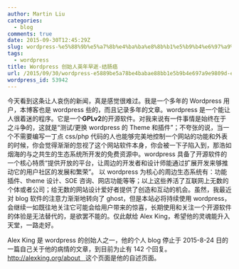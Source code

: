 ```yaml
---
author: Martin Liu
categories:
  - blog
comments: true
date: 2015-09-30T12:45:29Z
slug: wordpress-%e5%88%9b%e5%a7%8b%e4%ba%ba%e8%8b%b1%e5%b9%b4%e6%97%a9%e9%80%9d-%e7%bb%93%e8%82%a0%e7%99%8c
tags:
  - wordpress
title: Wordpress 创始人英年早逝-结肠癌
url: /2015/09/30/wordpress-e5889be5a78be4babae88bb1e5b9b4e697a9e9809d-e7bb93e882a0e7998c/
wordpress_id: 53942
---
```


今天看到这条让人哀伤的新闻，真是感觉很难过。我是一个多年的 Wordpress 用户，本博客也是 wordpress 些的，而且记录多年的文章。wordpress 是一个能让人很着迷的程序。它是一个**GPLv2**的开源软件。对我来说有一件事情是始终在于之斗争的，这就是“测试/更换 wordpress 的 Theme 和插件”；不夸张的说，当一个不需要编写一丁点 css/php 代码的人也能够完美地控制一个网站的功能和外表的时候，你会觉得渐渐的忽视了这个网站软件本身，你会被一下子陷入到，那浩如烟海的与之共生的生态系统所开发的免费资源中。wordpress 具备了开源软件的一个核心特质“提供开放的平台，让周边的开发者和设计师能通过扩展开发来够推动它的用户社区的发展和繁荣”。 以 wordpress 为核心的周边生态系统有：功能插件、theme 设计、SOE 咨询、网店功能等等；以上这些养活了互联网上无数的个体或者公司；给无数的网站设计爱好者提供了创造和互动的机会。虽然，我最近对 blog 软件的注意力渐渐地转向了 ghost，但是本站必将持续使用 wordpress，会继续一如既往地关注它可能会给用户带来的惊喜，长期使用和关注一个开源软件的体验是无法替代的，是欲罢不能的。仅此献给 Alex King，希望他的灵魂能升入天堂，一路走好。

Alex King 是 wordpress 的创始人之一，他的个人 blog 停止于 2015-8-24 日的一篇自己关于他的病情的文章，到目前为止有 142 个回复。[http://alexking.org/about   ](http://alexking.org/about) 这个页面是他的自述页面。
